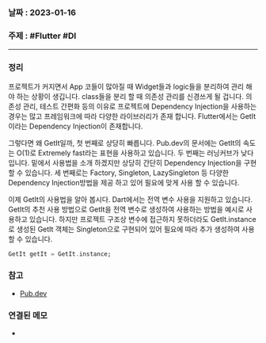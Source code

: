 ### 날짜 : 2023-01-16
### 주제 : #Flutter #DI
----
### 정리
프로젝트가 커지면서 App 코들이 많아질 때 Widget들과 logic들을 분리하여 관리 해야 하는 상황이 생깁니다.
class들을 분리 할 때 의존성 관리를 신경쓰게 될 겁니다. 의존성 관리, 테스트 간편화 등의 이유로 프로젝트에 
Dependency Injection을 사용하는 경우는 많고 프레임워크에 따라 다양한 라이브러리가 존재 합니다.
Flutter에서는 GetIt이라는 Dependency Injection이 존재합니다.

그렇다면 왜 GetIt일까, 첫 번째로 상당히 빠릅니다. Pub.dev의 문서에는 GetIt의 속도는 O(1)로 Extremely fast라는 표현을 사용하고 있습니다. 두 번째는 러닝커브가 낮다 입니다. 밑에서 사용법을 소개 하겠지만 상당히 간단히 Dependency Injection을 구현 할 수 있습니다. 세 번째로는 Factory, Singleton, LazySingleton 등 다양한 Dependency Injection방법을 제공 하고 있어 필요에 맞게 사용 할 수 있습니다.

이제 GetIt의 사용법을 알아 봅시다. Dart에서는 전역 변수 사용을 지원하고 있습니다. GetIt의 추천 사용 방법으로 GetIt을 전역 변수로 생성하여 사용하는 방법을 예시로 사용하고 있습니다. 하지만 프로젝트 구조상 변수에 접근하지 못하더라도 GetIt.instance로 생성된 GetIt 객체는 Singleton으로 구현되어 있어 필요에 따라 추가 생성하여 사용할 수 있습니다.
```Dart
GetIt getIt = GetIt.instance;
```

### 참고
- [Pub.dev](https://pub.dev/packages/get_it)

### 연결된 메모
- 